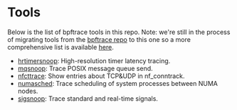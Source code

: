 # Tools

Below is the list of bpftrace tools in this repo. Note: we're still in the 
process of migrating tools from the 
[bpftrace repo](https://github.com/bpftrace/bpftrace) to this one so a more 
comprehensive list is available 
[here](https://github.com/bpftrace/bpftrace/blob/master/README.md#tools).

- [hrtimersnoop](hrtimersnoop): High-resolution timer latency tracing.
- [mqsnoop](https://github.com/bpftrace/user-tools/tree/master/mqsnoop):
Trace POSIX message queue send.
- [nfcttrace](https://github.com/bpftrace/user-tools/tree/master/nfcttrace): 
Show entries about TCP&UDP in nf_conntrack.
- [numasched](https://github.com/bpftrace/user-tools/tree/master/numasched):
Trace scheduling of system processes between NUMA nodes.
- [sigsnoop](https://github.com/bpftrace/user-tools/tree/master/sigsnoop):
Trace standard and real-time signals.

